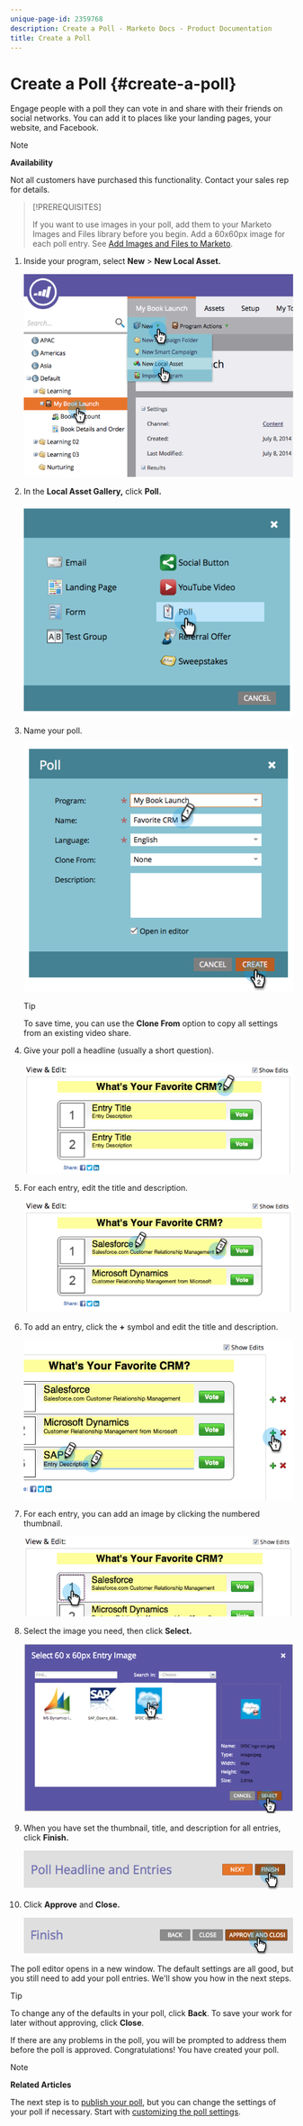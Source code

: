 ```yaml
---
unique-page-id: 2359768
description: Create a Poll - Marketo Docs - Product Documentation
title: Create a Poll
---
```


# Create a Poll {#create-a-poll}

Engage people with a poll they can vote in and share with their friends on social networks. You can add it to places like your landing pages, your website, and Facebook.  

>[!NOTE]
>
>**Availability**
>
>Not all customers have purchased this functionality. Contact your sales rep for details.

>[!PREREQUISITES]
>
>If you want to use images in your poll, add them to your Marketo Images and Files library before you begin. Add a 60x60px image for each poll entry. See [Add Images and Files to Marketo](../../../../product-docs/demand-generation/images-and-files/add-images-and-files-to-marketo.md).

1. Inside your program, select **New** > **New Local Asset.**

   ![](assets/image2014-9-18-18-3a18-3a41.png)

1. In the **Local Asset Gallery,** click **Poll.**

   ![](assets/image2014-9-18-18-3a18-3a47.png)

1. Name your poll. 

   ![](assets/image2014-9-18-18-3a18-3a55.png)

   >[!TIP]
   >
   >To save time, you can use the **Clone From** option to copy all settings from an existing video share.

1. Give your poll a headline (usually a short question).

   ![](assets/image2014-9-18-18-3a19-3a14.png)

1. For each entry, edit the title and description.

   ![](assets/image2014-9-18-18-3a19-3a23.png)

1. To add an entry, click the **+** symbol and edit the title and description.

   ![](assets/image2014-9-18-18-3a19-3a30.png)

1. For each entry, you can add an image by clicking the numbered thumbnail.

   ![](assets/image2014-9-18-18-3a19-3a37.png)

1. Select the image you need, then click **Select.**

   ![](assets/image2014-9-18-18-3a19-3a44.png)

1. When you have set the thumbnail, title, and description for all entries, click **Finish.**

   ![](assets/image2014-9-18-18-3a19-3a50.png)

1. Click **Approve** and **Close.**

   ![](assets/image2014-9-18-18-3a19-3a57.png)

The poll editor opens in a new window. The default settings are all good, but you still need to add your poll entries. We'll show you how in the next steps. 

>[!TIP]
>
>To change any of the defaults in your poll, click **Back**. To save your work for later without approving, click **Close**.

If there are any problems in the poll, you will be prompted to address them before the poll is approved. Congratulations! You have created your poll.

>[!NOTE]
>
>**Related Articles**
>
>The next step is to [publish your poll](publish-a-poll.md), but you can change the settings of your poll if necessary. Start with [customizing the poll settings](customize-poll-settings.md).

